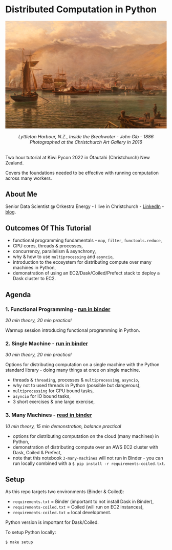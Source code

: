 # Distributed Computation in Python

![](./assets/lyttleton.jpg)

<center>
<i>Lyttleton Harbour, N.Z., Inside the Breakwater - John Gib - 1886</i>
<br />
<i>Photographed at the Christchurch Art Gallery in 2016</i>
</center>
<br />

Two hour tutorial at Kiwi Pycon 2022 in Ōtautahi (Christchurch) New Zealand.

Covers the foundations needed to be effective with running computation across many workers.


## About Me

Senior Data Scientist @ Orkestra Energy - I live in Christchurch - [LinkedIn](https://www.linkedin.com/in/adgefficiency/) - [blog](https://adgefficiency.com/).


## Outcomes Of This Tutorial

- functional programming fundamentals - `map`, `filter`, `functools.reduce`,
- CPU cores, threads & processes,
- concurrency, parallelism & asynchrony,
- why & how to use `multiprocessing` and `asyncio`,
- introduction to the ecosystem for distributing compute over many machines in Python,
- demonstration of using an EC2/Dask/Coiled/Prefect stack to deploy a Dask cluster to EC2.


## Agenda

### 1. Functional Programming - [run in binder](https://mybinder.org/v2/gh/ADGEfficiency/intro-to-distributed-computation-in-python/HEAD?labpath=notebooks%2F1-functional-programming.ipynb)

*20 min theory, 20 min practical*

Warmup session introducing functional programming in Python.


### 2. Single Machine - [run in binder](https://mybinder.org/v2/gh/ADGEfficiency/intro-to-distributed-computation-in-python/HEAD?labpath=notebooks%2F2-single-machine.ipynb)

*30 min theory, 20 min practical*

Options for distributing computation on a single machine with the Python standard library - doing many things at once on single machine.

- threads & `threading`, processes & `multiprocessing`, `asyncio`,
- why not to used threads in Python (possible but dangerous),
- `multiprocessing` for CPU bound tasks,
- `asyncio` for IO bound tasks,
- 3 short exercises & one large exercise,


### 3. Many Machines - [read in binder](https://mybinder.org/v2/gh/ADGEfficiency/intro-to-distributed-computation-in-python/HEAD?labpath=notebooks%2F3-many-machines.ipynb)

*10 min theory, 15 min demonstration, balance practical*

- options for distributing computation on the cloud (many machines) in Python, 
- demonstration of distributing compute over an AWS EC2 cluster with Dask, Coiled & Prefect,
- note that this notebook `3-many-machines` will not run in Binder - you can run locally combined with a `$ pip install -r requirements-coiled.txt`.


## Setup

As this repo targets two environments (Binder & Coiled):

- `requirements.txt` = Binder (important to not install Dask in Binder),
- `requirements-coiled.txt` = Coiled (will run on EC2 instances),
- `requirements-coiled.txt` = local development.

Python version is important for Dask/Coiled.

To setup Python locally:

```shell
$ make setup
```
